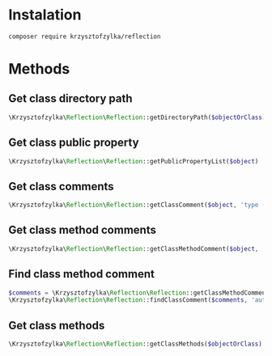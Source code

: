# Instalation
```bash
composer require krzysztofzylka/reflection
```

# Methods
## Get class directory path
```php
\Krzysztofzylka\Reflection\Reflection::getDirectoryPath($objectOrClass)
```
## Get class public property
```php
\Krzysztofzylka\Reflection\Reflection::getPublicPropertyList($object)
```
## Get class comments
```php
\Krzysztofzylka\Reflection\Reflection::getClassComment($object, 'type (not required)')
```
## Get class method comments
```php
\Krzysztofzylka\Reflection\Reflection::getClassMethodComment($object, 'method', 'type (not required)')
```
## Find class method comment
```php
$comments = \Krzysztofzylka\Reflection\Reflection::getClassMethodComment($object, 'method', 'type (not required)')
\Krzysztofzylka\Reflection\Reflection::findClassComment($comments, 'auth')
```
## Get class methods
```php
\Krzysztofzylka\Reflection\Reflection::getClassMethods($objectOrClass)
```